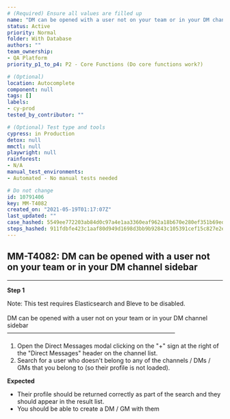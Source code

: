 ```yaml
---
# (Required) Ensure all values are filled up
name: "DM can be opened with a user not on your team or in your DM channel sidebar"
status: Active
priority: Normal
folder: With Database
authors: ""
team_ownership: 
- QA Platform
priority_p1_to_p4: P2 - Core Functions (Do core functions work?)

# (Optional)
location: Autocomplete
component: null
tags: []
labels: 
- cy-prod
tested_by_contributor: ""

# (Optional) Test type and tools
cypress: in Production
detox: null
mmctl: null
playwright: null
rainforest: 
- N/A
manual_test_environments:
- Automated - No manual tests needed

# Do not change
id: 10791406
key: MM-T4082
created_on: "2021-05-19T01:17:07Z"
last_updated: ""
case_hashed: 5549ee772203ab84d0c97a4e1aa3360eaf962a18b670e280ef351b69edf47fa52c2ed6e732b896d88706bcaad7a970bb
steps_hashed: 911fdbfe423c1aaf80d949d1698d3bb9b92843c105391cef15c827e2e6ed8c52452bb8ff4fbd98778c2ab77bdc296b8b
---
```


<!-- (Auto-generated) Based on frontmatter's "key" and "name" -->

## MM-T4082: DM can be opened with a user not on your team or in your DM channel sidebar

---

**Step 1**

Note: This test requires Elasticsearch and Bleve to be disabled.\
\
DM can be opened with a user not on your team or in your DM channel sidebar\
————————————————————————————

1. Open the Direct Messages modal clicking on the "+" sign at the right of the "Direct Messages" header on the channel list.
2. Search for a user who doesn't belong to any of the channels / DMs / GMs that you belong to (so their profile is not loaded).

**Expected**

- Their profile should be returned correctly as part of the search and they should appear in the result list.
- You should be able to create a DM / GM with them
